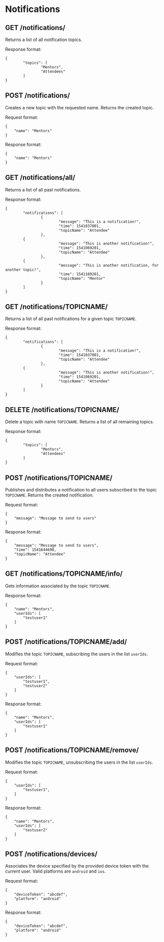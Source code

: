 # Notifications

## GET /notifications/

Returns a list of all notification topics.

Response format:

```
{
		"topics": [
				"Mentors",
				"Attendees"
		]
}
```

## POST /notifications/

Creates a new topic with the requested name. Returns the created topic.

Request format:

```
{
	"name": "Mentors"
}
```

Response format:

```
{
	"name": "Mentors"
}
```

## GET /notifications/all/

Returns a list of all past notifications.

Response format:

```
{
		"notifications": [
				{
						"message": "This is a notification!",
						"time": 1541037801,
						"topicName": "Attendee"
				},
		{
						"message": "This is another notification!",
						"time": 1541069201,
						"topicName": "Attendee"
				},
		{
						"message": "This is another notification, for another topic!",
						"time": 1541169201,
						"topicName": "Mentor"
				}
		]
}
```

## GET /notifications/TOPICNAME/

Returns a list of all past notifications for a given topic `TOPICNAME`.

Response format:

```
{
		"notifications": [
				{
						"message": "This is a notification!",
						"time": 1541037801,
						"topicName": "Attendee"
				},
		{
						"message": "This is another notification!",
						"time": 1541069201,
						"topicName": "Attendee"
				}
		]
}
```

## DELETE /notifications/TOPICNAME/

Delete a topic with name `TOPICNAME`. Returns a list of all remaining topics.

Response format:

```
{
		"topics": [
				"Mentors",
				"Attendees"
		]
}
```

## POST /notifications/TOPICNAME/

Publishes and distributes a notification to all users subscribed to the topic `TOPICNAME`. Returns the created notification.

Request format:

```
{
	"message": "Message to send to users"
}
```

Response format:

```
{
	"message": "Message to send to users",
	"time": 1541644690,
	"topicName": "Attendee"
}
```

## GET /notifications/TOPICNAME/info/

Gets information associated by the topic `TOPICNAME`.

Response format:

```
{
	"name": "Mentors",
	"userIds": [
		"testuser1"
	]
}
```

## POST /notifications/TOPICNAME/add/

Modifies the topic `TOPICNAME`, subscribing the users in the list `userIds`.

Request format:

```
{
	"userIds": [
		"testuser1",
		"testuser2"
	]
}
```

Response format:

```
{
	"name": "Mentors",
	"userIds": [
		"testuser1"
	]
}
```

## POST /notifications/TOPICNAME/remove/

Modifies the topic `TOPICNAME`, unsubscribing the users in the list `userIds`.

Request format:

```
{
	"userIds": [
		"testuser1",
	]
}
```

Response format:

```
{
	"name": "Mentors",
	"userIds": [
		"testuser2"
	]
}
```

## POST /notifications/devices/

Associates the device specified by the provided device token with the current user.
Valid platforms are `android` and `ios`.

Request format:

```
{
	"deviceToken": "abcdef",
	"platform": "android"
}
```

Response format:

```
{
	"deviceToken": "abcdef",
	"platform": "android"
}
```
